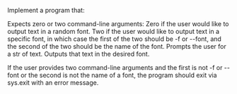 Implement a program that:

Expects zero or two command-line arguments:
Zero if the user would like to output text in a random font.
Two if the user would like to output text in a specific font, in which case the first of the two should be -f or --font, and the second of the two should be the name of the font.
Prompts the user for a str of text.
Outputs that text in the desired font.

If the user provides two command-line arguments and the first is not -f or --font or the second is not the name of a font, the program should exit via sys.exit with an error message.
